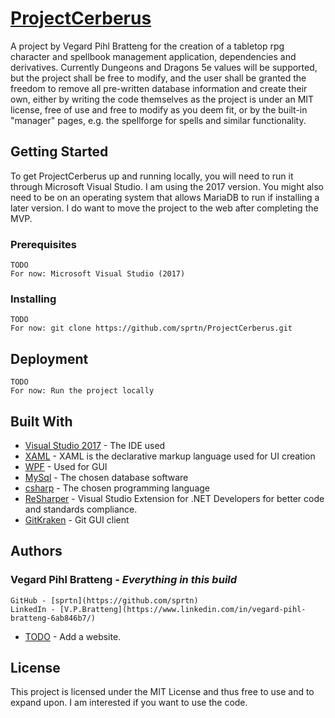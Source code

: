 # [ProjectCerberus](https://github.com/sprtn/ProjectCerberus)

A project by Vegard Pihl Bratteng for the creation of a tabletop rpg character and spellbook management application, dependencies and derivatives. Currently Dungeons and Dragons 5e values will be supported, but the project shall be free to modify, and the user shall be granted the freedom to remove all pre-written database information and create their own, either by writing the code themselves as the project is under an MIT license, free of use and free to modify as you deem fit, or by the built-in "manager" pages, e.g. the spellforge for spells and similar functionality.

## Getting Started

To get ProjectCerberus up and running locally, you will need to run it through Microsoft Visual Studio. I am using the 2017 version.
You might also need to be on an operating system that allows MariaDB to run if installing a later version. I do want to move the project to the web after completing the MVP.


### Prerequisites

```
TODO
For now: Microsoft Visual Studio (2017)
```

### Installing

```
TODO
For now: git clone https://github.com/sprtn/ProjectCerberus.git
```


## Deployment

```
TODO
For now: Run the project locally
```

## Built With

* [Visual Studio 2017](https://www.visualstudio.com/vs/whatsnew/) - The IDE used
* [XAML](https://docs.microsoft.com/en-us/dotnet/framework/wpf/advanced/xaml-overview-wpf) - XAML is the declarative markup language used for UI creation
* [WPF](https://docs.microsoft.com/en-us/dotnet/framework/wpf/getting-started/introduction-to-wpf-in-vs) - Used for GUI
* [MySql](https://dev.mysql.com/downloads/windows/visualstudio/) - The chosen database software
* [csharp](https://docs.microsoft.com/en-us/dotnet/csharp/) - The chosen programming language
* [ReSharper](https://www.jetbrains.com/resharper/) - Visual Studio Extension for .NET Developers for better code and standards compliance.
* [GitKraken](https://www.gitkraken.com/) - Git GUI client


## Authors

### **Vegard Pihl Bratteng** - *Everything in this build*
```
GitHub - [sprtn](https://github.com/sprtn)
LinkedIn - [V.P.Bratteng](https://www.linkedin.com/in/vegard-pihl-bratteng-6ab846b7/)
```

* [TODO](#) - Add a website.

## License

This project is licensed under the MIT License and thus free to use and to expand upon. I am interested if you want to use the code.

